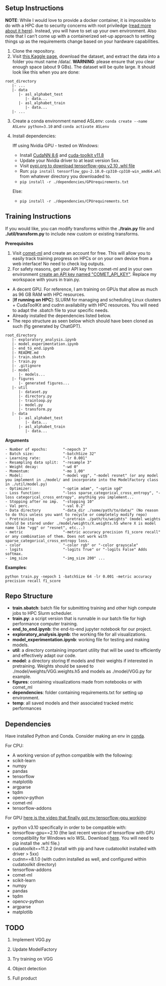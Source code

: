 ## **Setup Instructions**

**NOTE**: While I would love to provide a docker container, it is impossible to do with a HPC due to security concerns with root priviledge ([read more about it here](https://waterprogramming.wordpress.com/2022/05/25/containerizing-your-code-for-hpc-docker-singularity/)). Instead, you will have to set up your own environment. Also note that I can't come up with a containerized set-up approach to setting things up as the
requirements change based on your hardware capabilities.

1. Clone the repository.
2. Visit [this Kaggle page](https://www.kaggle.com/datasets/grassknoted/asl-alphabet), download the dataset, and extract the data into a folder you must name /data/. **WARNING**: please ensure that you clear enough space (about 9 GBs). The dataset will be quite large. It should look like this when you are done:

```
root_directory
   |- ...
   |- data
      |- asl_alphabet_test
         |- data...
      |- asl_alphabet_train
         |- data...
   |- ...
```

3. Create a conda environment named ASLenv: `conda create --name ASLenv python=3.10` and `conda activate ASLenv`
4. Install dependencies:

   Iff using Nvidia GPU - tested on Windows:

   - Install [CudaNN 8.6](https://developer.nvidia.com/cudnn-downloads) and [cuda-toolkit v11.8](https://developer.nvidia.com/cuda-downloads)
   - Update your Nvidia driver to at least version 5xx.
   - Visit [pypi.org to download tensorflow-gpu v2.10 .whl file](https://pypi.org/project/tensorflow-gpu/2.10.0/)
   - Run: `pip install tensorflow_gpu-2.10.0-cp310-cp310-win_amd64.whl` from whatever directory you downloaded to.
   - `pip install -r ./dependencies/GPUrequirements.txt`

   Else:

   - `pip install -r ./dependencies/CPUrequirements.txt`

## **Training Instructions**

If you would like, you can modify transforms within the **./train.py** file and **./util/transform.py** to include new custom or existing transforms.

**Prerequisites**

1. Visit [comet-ml](https://www.comet.com/site/) and create an account for free. This will allow you to easily track training progress on HPCs or on your own device from a web interface! No need to check log outputs.
2. For safety reasons, get your API key from comet-ml and in your own environment [create an API key named "COMET_API_KEY"](https://networkdirection.net/python/resources/env-variable/). Replace my workspace with yours in train.py.

- A decent GPU. For reference, I am training on GPUs that allow as much as 96 GB RAM with HPC resources.
- [**If running on HPC**]: SLURM for managing and scheduling Linux clusters + CudaToolKit and cudnn availability with HPC resources. You will need to adapt the .sbatch file to your specific needs.
- Already installed the dependencies listed below.
- The repo structure as seen below which should have been cloned as such (fig generated by ChatGPT).

```
root_directory
   |- exploratory_analysis.ipynb
   |- model_experimentation.ipynb
   |- end_to_end.ipynb
   |- README.md
   |- train.sbatch
   |- train.py
   |- .gitignore
   |- model
      |- models...
   |- figures
      |- generated figures...
   |- util
      |- dataset.py
      |- directory.py
      |- trainloop.py
      |- model.py
      |- transform.py
   |- data
      |- asl_alphabet_test
         |- data...
      |- asl_alphabet_train
         |- data...
```

**Arguments**

```
- Number of epochs:       "-nepoch 3"
- Batch size:             "-batchSize 32"
- Learning rate:          "-lr 0.001"
- Resampling data split:  "-resample 3"
- Weight decay:           "-wd 0"
- Momentum:               "-mo 1.00"
- Model:                  "-model vgg", "-model resnet" (or any model you implement in ./model/ and incorporate into the ModelFactory class in ./util/model.py)
- Optimizer:              "-optim adam", "-optim sgd"
- Loss function:          "-loss sparse_categorical_cross_entropy", "-loss categorical_cross_entropy", anything you implement...
- Stopping after no imp.  "-stopping 10"
- Val perc.               "-val 0.2"
- Data directory          "-data_dir ./some/path/to/data/" (No reason to do this unless you want to recycle or completely modify repo)
- Pretraining             "-pretrain ./path/to/weights" (model weights should be stored under ./model/weights/X.weights.h5 where X is model name like "vgg" or "resnet", etc...)
- metric                  "-metric accuracy precision f1_score recall" or any combination of them. Does not work with sparse_categorical_cross_entropy loss.
- color                   "-color rgb" or "-color grayscale"
- logits                  "-logits True" or "-logits False" Adds softmax.
- img_size                "-img_size 200" ...
```

**Examples**:

`python train.py -nepoch 1 -batchSize 64 -lr 0.001 -metric accuracy precision recall f1_score`

## **Repo Structure**

- **train.sbatch**: batch file for submitting training and other high compute jobs to HPC Slurm scheduler.
- **train.py**: a script version that is runnable in our batch file for high performance computer training.
- **end_to_end.ipynb**: the end-to-end jupyter notebook for our project.
- **exploratory_analysis.ipynb**: the working file for all visualizations.
- **model_experimentation.ipynb**: working file for testing and making models.
- **util**: a directory containing important utility that will be used to efficiently and effectively adapt our code.
- **model**: a directory storing tf models and their weights if interested in pretraining. Weights should be saved to ./model/weights/VGG.weights.h5 and models as ./model/VGG.py for example.
- **figures**: containing visualizations made from notebooks or with comet_ml
- **dependencies**: folder containing requirements.txt for setting up environment.
- **temp**: all saved models and their associated tracked metric performances

## **Dependencies**

Have installed Python and Conda. Consider making an env in [conda](https://docs.conda.io/en/latest/).

For CPU:

- A working version of python compatible with the following:
- scikit-learn
- numpy
- pandas
- tensorflow
- matplotlib
- argparse
- tqdm
- opencv-python
- comet-ml
- tensorflow-addons

For GPU [here is the video that finally got my tensorflow-gpu working](https://www.youtube.com/watch?v=NrJz3ACosJA):

- python v3.10 specifically in order to be compatible with:
- tensorflow-gpu==2.10 (the last recent version of tensorflow with GPU compatibility for Windows w/o WSL. Download [here](https://pypi.org/project/tensorflow-gpu/2.10.0/#files). You will need to pip install the .whl file.)
- cudatoolkit==11.2.2 (install with pip and have cudatoolkit installed with driver > 5xx)
- cudnn==8.1.0 (with cudnn installed as well, and configured within cudatoolkit directory)
- tensorflow-addons
- comet-ml
- scikit-learn
- numpy
- pandas
- tqdm
- opencv-python
- argparse
- matplotlib

## **TODO**

1. Implement VGG.py
2. Update ModelFactory
3. Try training on VGG

4. Object detection
5. Full product
